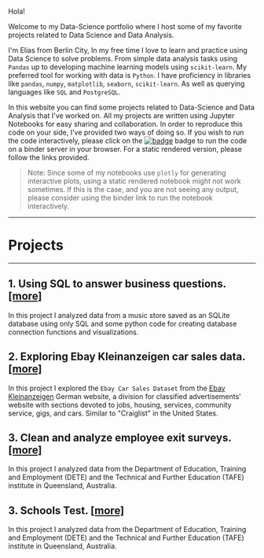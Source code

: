 Hola!

Welcome to my Data-Science portfolio where I host some of my favorite projects related to Data Science and Data Analysis.


I'm Elias from Berlin City, In my free time I love to learn and practice using Data Science to solve problems. From simple data analysis tasks using `Pandas` up to developing machine learning models using `scikit-learn`. My preferred tool for working with data is `Python`. I have proficiency in libraries like `pandas`, `numpy`, `matplotlib`, `seaborn`, `scikit-learn`. As well as querying languages like `SQL` and
`PostgreSQL`. 

In this website you can find some projects related to Data-Science and Data Analysis that I've worked on. All my projects are written using Jupyter Notebooks for easy sharing and collaboration. In order to reproduce this code on your side, I've provided two ways of doing so. If you wish to run the code interactively, please click on the [![badge](https://mybinder.org/badge_logo.svg)]() badge to run the code on a binder server in your browser. For a static rendered version, please follow the links provided.
> Note: Since some of my notebooks use `plotly` for generating interactive plots, using a static rendered notebook might not work sometimes. If this is the case, and you are not seeing any output, please consider using the binder link to run the notebook interactively.

----

# Projects 

---
## 1. Using SQL to answer business questions. [[more]](/DataScience-Portfolio/Projects/sql_advanced)

In this project I analyzed data from a music store saved as an SQLite database using only SQL and some python code for creating database connection functions and visualizations. 

## 2. Exploring Ebay Kleinanzeigen car sales data. [[more]](/DataScience-Portfolio/Projects/ebay_kleinanzeigen)

In this project I explored the `Ebay Car Sales Dataset` from the [Ebay Kleinanzeigen](https://www.ebay-kleinanzeigen.de/) German website, a division for classified advertisements' website with sections devoted to jobs, housing, services, community service, gigs, and cars. Similar to "Craiglist" in the United States. 

## 3. Clean and analyze employee exit surveys. [[more]](/DataScience-Portfolio/Projects/exit_surveys)

In this project I analyzed data from the Department of Education, Training and Employment (DETE) and the Technical and Further Education (TAFE) institute in Queensland, Australia.

## 3. Schools Test. [[more]](/DataScience-Portfolio/Projects/Schools)

In this project I analyzed data from the Department of Education, Training and Employment (DETE) and the Technical and Further Education (TAFE) institute in Queensland, Australia.